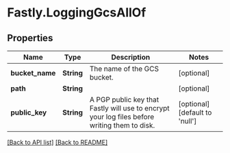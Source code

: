# Fastly.LoggingGcsAllOf

## Properties

Name | Type | Description | Notes
------------ | ------------- | ------------- | -------------
**bucket_name** | **String** | The name of the GCS bucket. | [optional] 
**path** | **String** |  | [optional] 
**public_key** | **String** | A PGP public key that Fastly will use to encrypt your log files before writing them to disk. | [optional] [default to &#39;null&#39;]



[[Back to API list]](../../README.md#endpoints) [[Back to README]](../../README.md)
